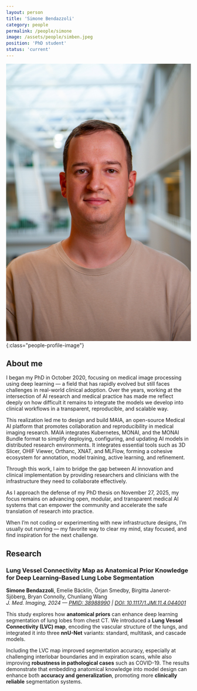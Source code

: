 ```yaml
---
layout: person
title: 'Simone Bendazzoli'
category: people
permalink: /people/simone
image: /assets/people/simben.jpeg
position: 'PhD student'
status: 'current'
---
```


![Simone](/assets/people/simben.jpeg){:class="people-profile-image"}

## About me

I began my PhD in October 2020, focusing on medical image processing using deep learning — a field that has rapidly evolved but still faces challenges in real-world clinical adoption. Over the years, working at the intersection of AI research and medical practice has made me reflect deeply on how difficult it remains to integrate the models we develop into clinical workflows in a transparent, reproducible, and scalable way.

This realization led me to design and build MAIA, an open-source Medical AI platform that promotes collaboration and reproducibility in medical imaging research. MAIA integrates Kubernetes, MONAI, and the MONAI Bundle format to simplify deploying, configuring, and updating AI models in distributed research environments. It integrates essential tools such as 3D Slicer, OHIF Viewer, Orthanc, XNAT, and MLFlow, forming a cohesive ecosystem for annotation, model training, active learning, and refinement.

Through this work, I aim to bridge the gap between AI innovation and clinical implementation by providing researchers and clinicians with the infrastructure they need to collaborate effectively.

As I approach the defense of my PhD thesis on November 27, 2025, my focus remains on advancing open, modular, and transparent medical AI systems that can empower the community and accelerate the safe translation of research into practice.

When I’m not coding or experimenting with new infrastructure designs, I’m usually out running — my favorite way to clear my mind, stay focused, and find inspiration for the next challenge.

## Research

### Lung Vessel Connectivity Map as Anatomical Prior Knowledge for Deep Learning–Based Lung Lobe Segmentation  
**Simone Bendazzoli**, Emelie Bäcklin, Örjan Smedby, Birgitta Janerot-Sjöberg, Bryan Connolly, Chunliang Wang  
*J. Med. Imaging, 2024 — [PMID: 38988990](https://pubmed.ncbi.nlm.nih.gov/38988990/) | [DOI: 10.1117/1.JMI.11.4.044001](https://doi.org/10.1117/1.JMI.11.4.044001)*  

This study explores how **anatomical priors** can enhance deep learning segmentation of lung lobes from chest CT. We introduced a **Lung Vessel Connectivity (LVC) map**, encoding the vascular structure of the lungs, and integrated it into three **nnU-Net** variants: standard, multitask, and cascade models.  

Including the LVC map improved segmentation accuracy, especially at challenging interlobar boundaries and in expiration scans, while also improving **robustness in pathological cases** such as COVID-19. The results demonstrate that embedding anatomical knowledge into model design can enhance both **accuracy and generalization**, promoting more **clinically reliable** segmentation systems.  
